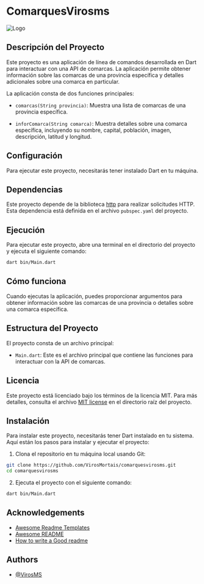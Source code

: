 # ComarquesVirosms

![Logo](https://github.com/VirosMs/ComarquesVirosMs/assets/94723454/707f496c-3b03-4f56-9a3c-db9dbdf6a4cd)

## Descripción del Proyecto

Este proyecto es una aplicación de línea de comandos desarrollada en Dart para interactuar con una API de comarcas. La aplicación permite obtener información sobre las comarcas de una provincia específica y detalles adicionales sobre una comarca en particular.

La aplicación consta de dos funciones principales:

- `comarcas(String provincia)`: Muestra una lista de comarcas de una provincia específica.

- `inforComarca(String comarca)`: Muestra detalles sobre una comarca específica, incluyendo su nombre, capital, población, imagen, descripción, latitud y longitud.

## Configuración

Para ejecutar este proyecto, necesitarás tener instalado Dart en tu máquina.

## Dependencias

Este proyecto depende de la biblioteca [http](https://pub.dev/packages/http) para realizar solicitudes HTTP. Esta dependencia está definida en el archivo `pubspec.yaml` del proyecto.

## Ejecución

Para ejecutar este proyecto, abre una terminal en el directorio del proyecto y ejecuta el siguiente comando:

```bash
dart bin/Main.dart
```

## Cómo funciona

Cuando ejecutas la aplicación, puedes proporcionar argumentos para obtener información sobre las comarcas de una provincia o detalles sobre una comarca específica.

## Estructura del Proyecto

El proyecto consta de un archivo principal:

- `Main.dart`: Este es el archivo principal que contiene las funciones para interactuar con la API de comarcas.


## Licencia

Este proyecto está licenciado bajo los términos de la licencia MIT. Para más detalles, consulta el archivo [MIT license](https://github.com/VirosMs/ComarquesVirosMs?tab=MIT-1-ov-file) en el directorio raíz del proyecto.

## Instalación

Para instalar este proyecto, necesitarás tener Dart instalado en tu sistema. Aquí están los pasos para instalar y ejecutar el proyecto:

1. Clona el repositorio en tu máquina local usando Git:

```bash
git clone https://github.com/VirosMortais/comarquesvirosms.git
cd comarquesvirosms
```

2. Ejecuta el proyecto con el siguiente comando:

```bash
dart bin/Main.dart
```

## Acknowledgements

- [Awesome Readme Templates](https://awesomeopensource.com/project/elangosundar/awesome-README-templates)
- [Awesome README](https://github.com/matiassingers/awesome-readme)
- [How to write a Good readme](https://bulldogjob.com/news/449-how-to-write-a-good-readme-for-your-github-project)

## Authors

- [@VirosMS](https://github.com/VirosMs)